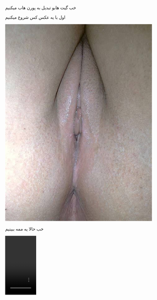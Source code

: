 خب گیت هابو تبدیل به پورن هاب میکنیم

اول با یه عکس کس شروع میکنیم

<img src="https://github.com/wnnwybywbywe/hsoebeksosh/raw/main/IMG_20220503_021820_507.jpg">

خب حالا یه ممه ببینیم
 
<html>
<body>

<video controls loop width="100" height="190">
 <source src="https://github.com/wnnwybywbywe/hsoebeksosh/raw/main/IMG_20220422_034438_870.mp4" type="video/m<html>
<body>

<video controls loop width="100" height="190">
 <source src="https://github.com/wnnwybywbywe/hsoebeksosh/raw/main/IMG_20220422_034438_870.mp4" type="video/mp4">
</video>

</body>
</html>
</video>
